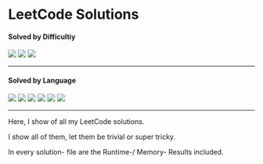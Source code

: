 # LeetCode Solutions

<h4>Solved by Difficultiy</h4>

![](https://img.shields.io/badge/Easy-28-darkgreen?style=flat)
![](https://img.shields.io/badge/Medium-11-yellow?style=flat)
![](https://img.shields.io/badge/Hard-1-red?style=flat)

---

<h4>Solved by Language</h4>

![](https://img.shields.io/badge/Java-27-%23ED8B00.svg?style=flat&logo=openjdk&logoColor=%23ED8B00)
![](https://img.shields.io/badge/Python-9-3670A0.svg?style=flat&logo=python&logoColor=ffdd54)
![](https://img.shields.io/badge/PostgreSQL-4-violet?style=flat&logo=postgresql&logoColor=violet)
![](https://img.shields.io/badge/C-3-%2300599C.svg?style=flat&logo=c)
![](https://img.shields.io/badge/Scala-1-red?style=flat&logo=scala&logoColor=red)
![](https://img.shields.io/badge/C++-1-lightblue?style=flat&logo=cplusplus&logoColor=lightblue)

---

Here, I show of all my LeetCode solutions. 

I show all of them, let them be trivial or super tricky.

In every solution- file are the Runtime-/ Memory- Results included.
